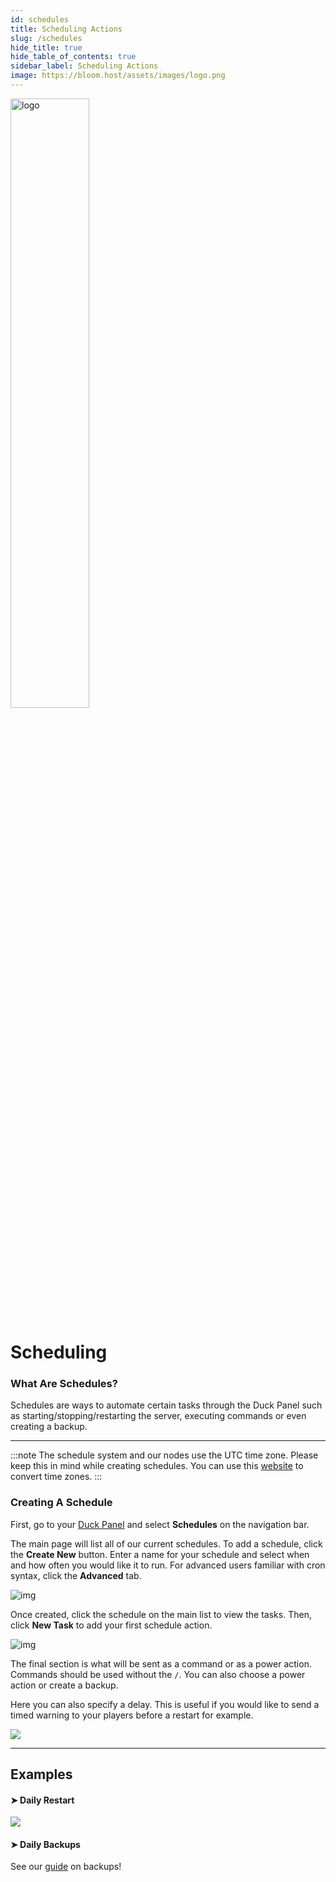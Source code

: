 ```yaml
---
id: schedules
title: Scheduling Actions
slug: /schedules
hide_title: true
hide_table_of_contents: true
sidebar_label: Scheduling Actions
image: https://bloom.host/assets/images/logo.png
---
```


<div class="text--center">
<img src="https://bloom.host/logo-white.svg" alt="logo" height="50%" width="50%"/>
<h1>Scheduling</h1>
</div>


### What Are Schedules?

Schedules are ways to automate certain tasks through the Duck Panel such as starting/stopping/restarting the server, executing commands or even creating a backup.

---
:::note
The schedule system and our nodes use the UTC time zone. Please keep this in mind while creating schedules. You can use this [website](https://www.timeanddate.com/worldclock/converter.html) to convert time zones. 
:::

### Creating A Schedule

First, go to your [Duck Panel](https://mc.bloom.host/) and select **Schedules** on the navigation bar.

The main page will list all of our current schedules. To add a schedule, click the **Create New** button. Enter a name for your schedule and select when and how often you would like it to run. For advanced users familiar with cron syntax, click the **Advanced** tab.

<div class="text--center"><img src={require('../../static/imgs/using_the_panel/schedules/1.png').default} alt="img"/></div>

Once created, click the schedule on the main list to view the tasks. Then, click **New Task** to add your first schedule action.

<div class="text--center"><img src={require('../../static/imgs/using_the_panel/schedules/2.png').default} alt="img"/></div>

The final section is what will be sent as a command or as a power action. Commands should be used without the `/`. You can also choose a power action or create a backup.

Here you can also specify a delay. This is useful if you would like to send a timed warning to your players before a restart for example.

<div class="text--center"><img src={require('../../static/imgs/using_the_panel/schedules/3.png').default}/></div>

---

## Examples

#### ➤ Daily Restart

<div class="text--center"><img src={require('../../static/imgs/using_the_panel/schedules/4.png').default}/></div>

#### ➤ Daily Backups
See our [guide](backups.md) on backups!
